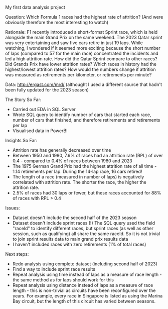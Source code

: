 My first data analysis project

Question: Which Formula 1 races had the highest rate of attrition? (And were obviously therefore the most interesting to watch)

Rationale: F1 recently introduced a short-format Sprint race, which is held alongside the main Grand Prix on the same weekend. The 2023 Qatar sprint was very entertaining and saw five cars retire in just 19 laps. While watching, I wondered if it seemed more exciting because the short number of laps (compared to 57 for the main race) concentrated the incidents and led a high attrition rate. How did the Qatar Sprint compare to other races? Did Grands Prix have lower attrition rates? Which races in history had the highest/lowest attrition rates? How would the numbers change if attrition was measured as retirements per kilometer, or retirements per minute?

Data: http://ergast.com/mrd/ (althought I used a different source that hadn't been fully updated for the 2023 season)

The Story So Far:
- Carried out EDA in SQL Server
- Wrote SQL query to identify number of cars that started each race, number of cars that finished, and therefore retirements and retirements per lap
- Visualised data in PowerBI

Insights So Far:
- Attrition rate has generally decreased over time
- Between 1950 and 1980, 7.6% of races had an attrition rate (RPL) of over 0.4 - compared to 0.4% of races between 1980 and 2023
- The 1975 German Grand Prix had the highest attrition rate of all time - 1.14 retirements per lap. During the 14-lap race, 16 cars retired!
- The length of a race (measured in number of laps) is negatively correlated with attrition rate. The shorter the race, the higher the attrition rate.
- 2.5% of races had 30 laps or fewer, but these races accounted for 88% of races with RPL > 0.4

Issues:
- Dataset doesn't include the second half of the 2023 season
- Dataset doesn't include sprint races (!) The SQL query used the field "raceId" to identify different races, but sprint races (as well as other session, such as qualifying) all share the same raceId. So it is not trivial to join sprint results data to main grand prix results data
- I haven't included races with zero retirements (1% of total races)

Next steps:
- Redo analysis using complete dataset (including second half of 2023)
- Find a way to include sprint race results
- Repeat analysis using time instead of laps as a measure of race length - the same method as for laps should work for this
- Repeat analysis using distance instead of laps as a measure of race length - this is non-trivial as circuits have been reconfigured over the years. For example, every race in Singapore is listed as using the Marina Bay circuit, but the length of this circuit has varied between seasons.
